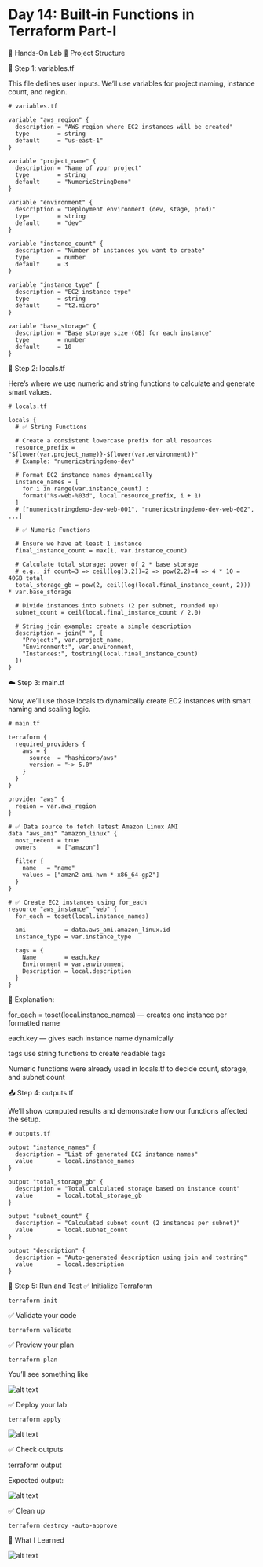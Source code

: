 # Day 14: Built-in Functions in Terraform Part-I

🧪 Hands-On Lab
📁 Project Structure

🧰 Step 1: variables.tf

This file defines user inputs.
We’ll use variables for project naming, instance count, and region.

```
# variables.tf

variable "aws_region" {
  description = "AWS region where EC2 instances will be created"
  type        = string
  default     = "us-east-1"
}

variable "project_name" {
  description = "Name of your project"
  type        = string
  default     = "NumericStringDemo"
}

variable "environment" {
  description = "Deployment environment (dev, stage, prod)"
  type        = string
  default     = "dev"
}

variable "instance_count" {
  description = "Number of instances you want to create"
  type        = number
  default     = 3
}

variable "instance_type" {
  description = "EC2 instance type"
  type        = string
  default     = "t2.micro"
}

variable "base_storage" {
  description = "Base storage size (GB) for each instance"
  type        = number
  default     = 10
}
```

🧮 Step 2: locals.tf

Here’s where we use numeric and string functions to calculate and generate smart values.

```
# locals.tf

locals {
  # ✅ String Functions

  # Create a consistent lowercase prefix for all resources
  resource_prefix = "${lower(var.project_name)}-${lower(var.environment)}"
  # Example: "numericstringdemo-dev"

  # Format EC2 instance names dynamically
  instance_names = [
    for i in range(var.instance_count) :
    format("%s-web-%03d", local.resource_prefix, i + 1)
  ]
  # ["numericstringdemo-dev-web-001", "numericstringdemo-dev-web-002", ...]

  # ✅ Numeric Functions

  # Ensure we have at least 1 instance
  final_instance_count = max(1, var.instance_count)

  # Calculate total storage: power of 2 * base storage
  # e.g., if count=3 => ceil(log(3,2))=2 => pow(2,2)=4 => 4 * 10 = 40GB total
  total_storage_gb = pow(2, ceil(log(local.final_instance_count, 2))) * var.base_storage

  # Divide instances into subnets (2 per subnet, rounded up)
  subnet_count = ceil(local.final_instance_count / 2.0)

  # String join example: create a simple description
  description = join(" ", [
    "Project:", var.project_name,
    "Environment:", var.environment,
    "Instances:", tostring(local.final_instance_count)
  ])
}
```

☁️ Step 3: main.tf

Now, we’ll use those locals to dynamically create EC2 instances with smart naming and scaling logic.

```
# main.tf

terraform {
  required_providers {
    aws = {
      source  = "hashicorp/aws"
      version = "~> 5.0"
    }
  }
}

provider "aws" {
  region = var.aws_region
}

# ✅ Data source to fetch latest Amazon Linux AMI
data "aws_ami" "amazon_linux" {
  most_recent = true
  owners      = ["amazon"]

  filter {
    name   = "name"
    values = ["amzn2-ami-hvm-*-x86_64-gp2"]
  }
}

# ✅ Create EC2 instances using for_each
resource "aws_instance" "web" {
  for_each = toset(local.instance_names)

  ami           = data.aws_ami.amazon_linux.id
  instance_type = var.instance_type

  tags = {
    Name        = each.key
    Environment = var.environment
    Description = local.description
  }
}
```


🧠 Explanation:

for_each = toset(local.instance_names) — creates one instance per formatted name

each.key — gives each instance name dynamically

tags use string functions to create readable tags

Numeric functions were already used in locals.tf to decide count, storage, and subnet count

📤 Step 4: outputs.tf

We’ll show computed results and demonstrate how our functions affected the setup.

```
# outputs.tf

output "instance_names" {
  description = "List of generated EC2 instance names"
  value       = local.instance_names
}

output "total_storage_gb" {
  description = "Total calculated storage based on instance count"
  value       = local.total_storage_gb
}

output "subnet_count" {
  description = "Calculated subnet count (2 instances per subnet)"
  value       = local.subnet_count
}

output "description" {
  description = "Auto-generated description using join and tostring"
  value       = local.description
}
```

🧩 Step 5: Run and Test
✅ Initialize Terraform
```
terraform init
```

✅ Validate your code
```
terraform validate
```

✅ Preview your plan
```
terraform plan
```

You’ll see something like

![alt text](image.png)

✅ Deploy your lab
```
terraform apply
```

![alt text](image-1.png)

✅ Check outputs

terraform output

Expected output:

![alt text](image-2.png)

✅ Clean up
```
terraform destroy -auto-approve
```

🧠 What I Learned

![alt text](image-3.png)